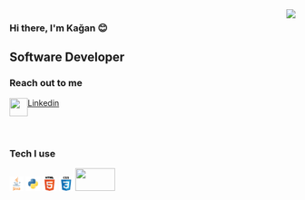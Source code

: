 <img src="https://media.giphy.com/media/11sBLVxNs7v6WA/giphy.gif" align="right" midth="320" height="250">

### Hi there, I'm Kağan :blush:
## Software Developer

<!-- <font color="cyan">Somethings ultimately happen. </font>   -->
### Reach out to me

<img height="32" width="32" src="https://unpkg.com/simple-icons@v8/icons/linkedin.svg" align="left" /> [Linkedin]

[Linkedin]: https://www.linkedin.com/in/ka%C4%9Fan-yar%C4%B1mca/

<br/>
<br/>

### Tech I use
<img src=" https://raw.githubusercontent.com/github/explore/5b3600551e122a3277c2c5368af2ad5725ffa9a1/topics/java/java.png" height="25" width="25">
<img src=" https://raw.githubusercontent.com/github/explore/80688e429a7d4ef2fca1e82350fe8e3517d3494d/topics/python/python.png " height="25" width="25">
<img src="https://raw.githubusercontent.com/github/explore/80688e429a7d4ef2fca1e82350fe8e3517d3494d/topics/html/html.png" height="25" width="25">
<img src="https://raw.githubusercontent.com/github/explore/80688e429a7d4ef2fca1e82350fe8e3517d3494d/topics/css/css.png" height="25" width="25">
<img src="https://experienceleague.adobe.com/docs/commerce-business-intelligence/assets/MicrosoftSQLServer-logo.png?lang=en" height="40" width="70">
